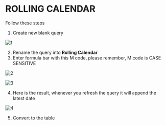 # ROLLING CALENDAR

Follow these steps

1. Create new blank query

![1](https://github.com/anaswick/my_portfolio/assets/24541471/971a940e-d4fe-4603-ac39-6d37bff54d0b)

2. Rename the query into **Rolling Calendar**
3. Enter formula bar with this M code, please remember, M code is CASE SENSITIVE

![2](https://github.com/anaswick/my_portfolio/assets/24541471/55cb90a7-08d6-4cdc-ac3e-65abbfcfbf75)

![3](https://github.com/anaswick/my_portfolio/assets/24541471/eac09c03-a05b-4a0a-8bd3-9a499d9dad7f)

4. Here is the result, whenever you refresh the query it will append the latest date

![4](https://github.com/anaswick/my_portfolio/assets/24541471/8b2a55ec-ce40-4ffb-b690-5c2db2125a32)

5. Convert to the table

